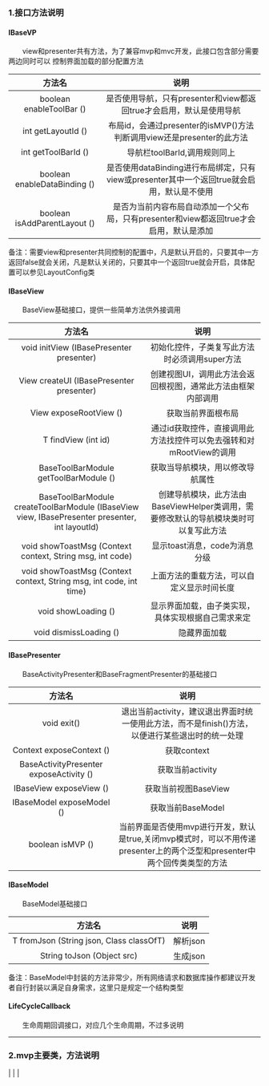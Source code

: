 ### 1.接口方法说明
#### IBaseVP
&emsp;&emsp;view和presenter共有方法，为了兼容mvp和mvc开发，此接口包含部分需要两边同时可以
控制界面加载的部分配置方法<br>

|             方法名        | 说明           |
|:---:|:---:|
| boolean enableToolBar ()   | 是否使用导航，只有presenter和view都返回true才会启用，默认是使用导航 |
| int getLayoutId ()   | 布局id，会通过presenter的isMVP()方法判断调用view还是presenter的此方法 |
| int getToolBarId ()   | 导航栏toolBarId,调用规则同上 |
| boolean enableDataBinding ()   | 是否使用dataBinding进行布局绑定，只有view或presenter其中一个返回true就会启用，默认是不使用 |
| boolean isAddParentLayout ()   | 是否为当前内容布局自动添加一个父布局，只有presenter和view都返回true才会启用，默认是添加 |
备注：需要view和presenter共同控制的配置中，凡是默认开启的，只要其中一方返回false就会关闭，凡是默认关闭的，只要其中一个返回true就会开启，具体配置可以参见LayoutConfig类
#### IBaseView
&emsp;&emsp;BaseView基础接口，提供一些简单方法供外接调用<br>

|             方法名        | 说明           |
|:---:|:---:|
| void initView (IBasePresenter presenter)   | 初始化控件，子类复写此方法时必须调用super方法 |
| View createUI (IBasePresenter presenter)   | 创建视图UI，调用此方法会返回根视图，通常此方法由框架内部调用 |
| View exposeRootView ()   | 获取当前界面根布局 |
| <T extends View> T findView (int id)   | 通过id获取控件，直接调用此方法找控件可以免去强转和对mRootView的调用 |
| BaseToolBarModule getToolBarModule ()   | 获取当导航模块，用以修改导航属性 |
| BaseToolBarModule createToolBarModule (IBaseView view, IBasePresenter presenter, int layoutId)   | 创建导航模块，此方法由BaseViewHelper类调用，需要修改默认的导航模块类时可以复写此方法 |
| void showToastMsg (Context context, String msg, int code)  | 显示toast消息，code为消息分级 |
| void showToastMsg (Context context, String msg, int code, int time)   | 上面方法的重载方法，可以自定义显示时间长度 |
| void showLoading ()   | 显示界面加载，由子类实现，具体实现根据自己需求来定 |
| void dismissLoading ()   | 隐藏界面加载 |
#### IBasePresenter
&emsp;&emsp;BaseActivityPresenter和BaseFragmentPresenter的基础接口<br>

|             方法名        | 说明           |
|:---:|:---:|
| void exit() | 退出当前activity，建议退出界面时统一使用此方法，而不是finish()方法，以便进行某些退出时的统一处理 |
| Context exposeContext () | 获取context |
|  BaseActivityPresenter exposeActivity () | 获取当前activity |
|  IBaseView exposeView () | 获取当前视图BaseView |
| IBaseModel exposeModel () | 获取当前BaseModel |
| boolean isMVP () | 当前界面是否使用mvp进行开发，默认是true,关闭mvp模式时，可以不用传递presenter上的两个泛型和presenter中两个回传类类型的方法 |
#### IBaseModel
&emsp;&emsp;BaseModel基础接口<br>

|             方法名        | 说明           |
|:---:|:---:|
| <T> T fromJson (String json, Class<T> classOfT) | 解析json |
| String toJson (Object src) | 生成json |
备注：BaseModel中封装的方法非常少，所有网络请求和数据库操作都建议开发者自行封装以满足自身需求，这里只是规定一个结构类型
#### LifeCycleCallback
&emsp;&emsp;生命周期回调接口，对应几个生命周期，不过多说明

---
### 2.mvp主要类，方法说明
|  |  |
